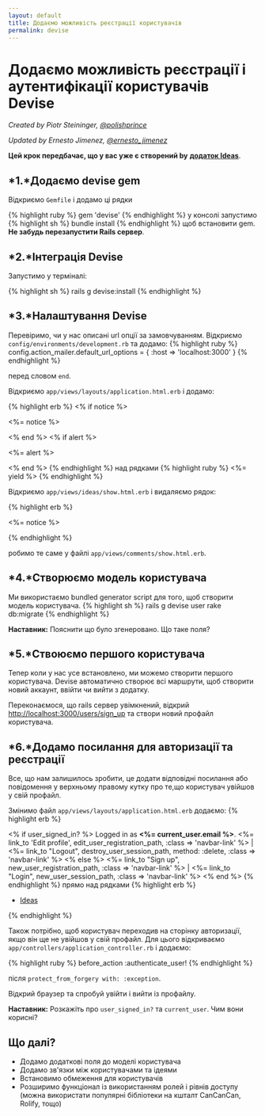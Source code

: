 ```yaml
---
layout: default
title: Додаємо можливість реєстрації користувачів
permalink: devise
---
```


# Додаємо можливість реєстрації і аутентифікації користувачів Devise

*Created by Piotr Steininger, [@polishprince](https://twitter.com/polishprince)*

*Updated by Ernesto Jimenez, [@ernesto_jimenez](https://twitter.com/ernesto_jimenez)*

**Цей крок передбачає, що у вас уже є створений by** [**додаток Ideas**](/app).


## *1.*Додаємо devise gem

Відкриємо `Gemfile` і додамо ці рядки

{% highlight ruby %}
gem 'devise'
{% endhighlight %}
у консолі запустимо
{% highlight sh %}
bundle install
{% endhighlight %}
щоб встановити gem. **Не забудь перезапустити Rails сервер**.

## *2.*Інтеграція Devise

Запустимо у терміналі:

{% highlight sh %}
rails g devise:install
{% endhighlight %}


## *3.*Налаштування Devise

Перевіримо, чи у нас описані url опції за замовчуванням. Відкриємо `config/environments/development.rb` та додамо:
{% highlight ruby %}
   config.action_mailer.default_url_options = { :host => 'localhost:3000' }
{% endhighlight %}

перед словом `end`.

Відкриємо `app/views/layouts/application.html.erb` і додамо:

{% highlight erb %}
<% if notice %>
  <p class="alert alert-success"><%= notice %></p>
<% end %>
<% if alert %>
  <p class="alert alert-danger"><%= alert %></p>
<% end %>
{% endhighlight %}
над рядками
{% highlight ruby %}
   <%= yield %>
{% endhighlight %}

Відкриємо `app/views/ideas/show.html.erb` і видаляємо рядок:

{% highlight erb %}
<p id="notice"><%= notice %></p>
{% endhighlight %}

робимо те саме у файлі `app/views/comments/show.html.erb`.

## *4.*Створюємо модель користувача

Ми використаємо bundled generator script для того, щоб створити модель користувача.
{% highlight sh %}
   rails g devise user
   rake db:migrate
{% endhighlight %}

**Наставник:** Пояснити що було згенеровано. Що таке поля?

## *5.*Ствоюємо першого користувача

Тепер коли у нас усе встановлено, ми можемо створити першого користувача. Devise автоматично створює всі маршрути, щоб створити новий аккаунт, ввійти чи вийти з додатку.

Переконаємося, що rails сервер увімкнений, відкрий [http://localhost:3000/users/sign_up](http://localhost:3000/users/sign_up) та створи новий профайл користувача.

## *6.*Додамо посилання для авторизації та реєстрації

Все, що нам залишилось зробити, це додати відповідні посилання або повідомення у верхньому правому кутку про те,що користувач увійшов у свій профайл.

Змінимо файл `app/views/layouts/application.html.erb` додаємо:
{% highlight erb %}
<p class="navbar-text pull-right">
<% if user_signed_in? %>
  Logged in as <strong><%= current_user.email %></strong>.
  <%= link_to 'Edit profile', edit_user_registration_path, :class => 'navbar-link' %> |
  <%= link_to "Logout", destroy_user_session_path, method: :delete, :class => 'navbar-link'  %>
<% else %>
  <%= link_to "Sign up", new_user_registration_path, :class => 'navbar-link'  %> |
  <%= link_to "Login", new_user_session_path, :class => 'navbar-link'  %>
<% end %>
{% endhighlight %}
прямо над рядками
{% highlight erb %}
<ul class="nav">
  <li class="active"><a href="/ideas">Ideas</a></li>
</ul>
{% endhighlight %}

Також потрібно, щоб користувач переходив на сторінку авторизації, якщо він ще не увійшов у свій профайл. Для цього відкриваємо  `app/controllers/application_controller.rb` і додаємо:

{% highlight ruby %}
  before_action :authenticate_user!
{% endhighlight %}

після `protect_from_forgery with: :exception`.

Відкрий браузер та спробуй увійти і вийти із профайлу.

**Наставник:** Розкажіть про `user_signed_in?` та `current_user`. Чим вони корисні?

## Що далі?

* Додамо додаткові поля до моделі користувача
* Додамо зв'язки між користувачами та ідеями
* Встановимо обмеження для користувачів
* Розширимо функціонал із використанням ролей і рівнів доступу (можна використати популярні бібліотеки на кшталт CanCanCan, Rolify, тощо)


